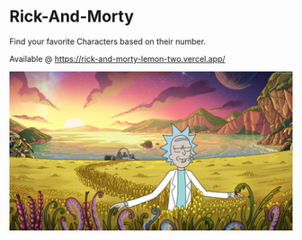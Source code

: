 # Rick-And-Morty

Find your favorite Characters based on their number.

Available @ https://rick-and-morty-lemon-two.vercel.app/

![alt text](public/background.jpg)
